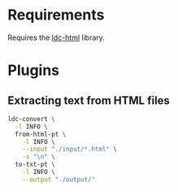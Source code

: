 # Requirements

Requires the [ldc-html](https://github.com/waikato-llm/ldc-html) library.

# Plugins

## Extracting text from HTML files

```bash
ldc-convert \
  -l INFO \
  from-html-pt \
    -l INFO \
    --input "./input/*.html" \
    -s "\n" \
  to-txt-pt \
    -l INFO \
    --output "./output/"
```
